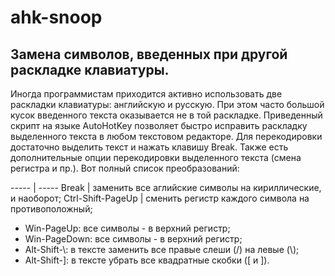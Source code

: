 # ahk-snoop
## Замена символов, введенных при другой раскладке клавиатуры.
Иногда программистам приходится активно использовать две раскладки клавиатуры: английскую и русскую. 
При этом часто большой кусок введенного текста оказывается не в той раскладке.
Приведенный скрипт на языке AutoHotKey позволяет быстро исправить раскладку выделенного текста в любом текстовом редакторе.
Для перекодировки достаточно выделить текст и нажать клавишу Break.
Также есть дополнительные опции перекодировки выделенного текста (смена регистра и пр.). Вот полный список преобразований:

----- | -----
Break | заменить все аглийские символы на кириллические, и наоборот;
Ctrl-Shift-PageUp | сменить регистр каждого символа на противоположный;

- Win-PageUp:	все символы - в верхний регистр;
- Win-PageDown:	все символы - в верхний регистр;
- Alt-Shift-\\:	в тексте заменить все правые слеши (/) на левые (\\);
- Alt-Shift-]:	в тексте убрать все квадратные скобки (\[ и \]).